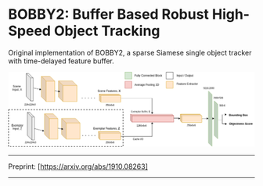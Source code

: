 # BOBBY2: Buffer Based Robust High-Speed Object Tracking
Original implementation of BOBBY2, a sparse Siamese single object tracker with time-delayed feature buffer.    

![BOBBY2 architecture](https://github.com/datacrisis/BOBBY2/blob/master/doc_imgs/BOBBY_2_architecture.png)

- - - -
Preprint: [https://arxiv.org/abs/1910.08263]
- - - -
